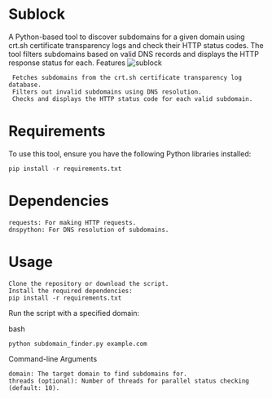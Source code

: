 # Sublock
A Python-based tool to discover subdomains for a given domain using crt.sh certificate transparency logs and check their HTTP status codes. The tool filters subdomains based on valid DNS records and displays the HTTP response status for each.
Features
![sublock](https://github.com/user-attachments/assets/d6631915-0311-4ef3-a37d-f61d14383a0c)

     Fetches subdomains from the crt.sh certificate transparency log database.
     Filters out invalid subdomains using DNS resolution.
     Checks and displays the HTTP status code for each valid subdomain.
    


# Requirements

To use this tool, ensure you have the following Python libraries installed:



    pip install -r requirements.txt

# Dependencies

    requests: For making HTTP requests.
    dnspython: For DNS resolution of subdomains.
    

# Usage

    Clone the repository or download the script.
    Install the required dependencies:
    pip install -r requirements.txt

Run the script with a specified domain:

bash

    python subdomain_finder.py example.com

Command-line Arguments

    domain: The target domain to find subdomains for.
    threads (optional): Number of threads for parallel status checking (default: 10).

